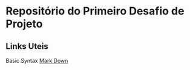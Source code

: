 # Repositório do Primeiro Desafio de Projeto

## Links Uteis

Basic Syntax [Mark Down](https://www.markdownguide.org/basic-syntax/)
